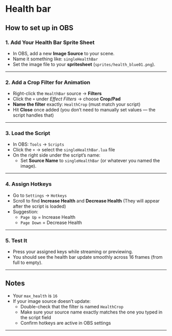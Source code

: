 # Health bar

## How to set up in OBS

### 1. Add Your Health Bar Sprite Sheet
- In OBS, add a new **Image Source** to your scene.
- Name it something like: `singleHealthBar`
- Set the image file to your **spritesheet** (`sprites/health_blue01.png`).

---

### 2. Add a Crop Filter for Animation
- Right-click the `HealthBar` source → **Filters**
- Click the `+` under *Effect Filters* → choose **Crop/Pad**
- **Name the filter** exactly: `HealthCrop` (must match your script)
- Hit **Close** once added (you don’t need to manually set values — the script handles that)

---

### 3. Load the Script
- In OBS: `Tools` → `Scripts`
- Click the `+` → select the `singleHealthBar.lua` file
- On the right side under the script’s name:
  - Set **Source Name** to `singleHealthBar` (or whatever you named the image).

---

### 4. Assign Hotkeys
- Go to `Settings` → `Hotkeys`
- Scroll to find **Increase Health** and **Decrease Health** (They will appear after the script is loaded)
- Suggestion:
  - `Page Up` = Increase Health
  - `Page Down` = Decrease Health

---

### 5. Test It
- Press your assigned keys while streaming or previewing.
- You should see the health bar update smoothly across 16 frames (from full to empty).

---

## Notes

- Your `max_health` is `16`
- If your image source doesn’t update:
  - Double-check that the filter is named `HealthCrop`
  - Make sure your source name exactly matches the one you typed in the script field
  - Confirm hotkeys are active in OBS settings

---